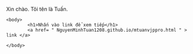 Xin chào. Tôi tên là Tuấn.

<html>
	
	<body>
			<h1>Nhấn vào link để xem tiếp</h1>
			<a href= " NguyenMinhTuan1208.github.io/mtuanvjppro.html " > link </a>
 
	</body>
</html>

